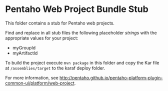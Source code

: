 # Pentaho Web Project Bundle Stub

This folder contains a stub for Pentaho web projects.

Find and replace in all stub files the following placeholder _strings_ with the appropriate values for your project:
* myGroupId
* myArtifactId

To build the project execute `mvn package` in this folder and copy the Kar file at `/assemblies/target` to the 
karaf deploy folder. 

For more information, see http://pentaho.github.io/pentaho-platform-plugin-common-ui/platform/web-project.
